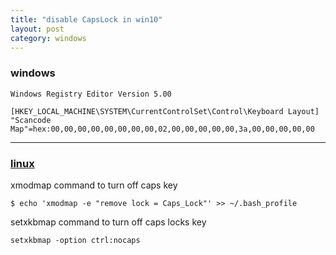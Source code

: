 ```yaml
---
title: "disable CapsLock in win10"
layout: post
category: windows
---
```


### windows

```
Windows Registry Editor Version 5.00

[HKEY_LOCAL_MACHINE\SYSTEM\CurrentControlSet\Control\Keyboard Layout]
"Scancode Map"=hex:00,00,00,00,00,00,00,00,02,00,00,00,00,00,3a,00,00,00,00,00
```

---

### [linux](http://www.cyberciti.biz/faq/linux-deactivate-caps-lock/)


xmodmap command to turn off caps key

```
$ echo 'xmodmap -e "remove lock = Caps_Lock"' >> ~/.bash_profile
```

setxkbmap command to turn off caps locks key

```
setxkbmap -option ctrl:nocaps
```


